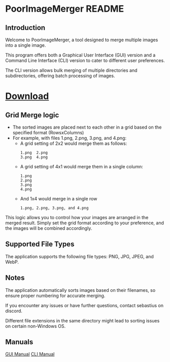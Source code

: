 # PoorImageMerger README

## Introduction

Welcome to PoorImageMerger, a tool designed to merge multiple images into a single image. 

This program offers both a Graphical User Interface (GUI) version and a Command Line Interface (CLI) version to cater to different user preferences.

The CLI version allows bulk merging of multiple directories and subdirectories, offering batch processing of images.


# [Download](https://cdn.discordapp.com/attachments/1204872273685774356/1205127798713491476/PoorImageMerger.zip)


## Grid Merge logic

   - The sorted images are placed next to each other in a grid based on the specified format (RowsxColumns)
   - For example, with files 1.png, 2.png, 3.png, and 4.png:
     - A grid setting of 2x2 would merge them as follows:
       ```
       1.png  2.png
       3.png  4.png
       ```
     - A grid setting of 4x1 would merge them in a single column:
       ```
       1.png  
       2.png 
       3.png 
       4.png
       ```
     - And 1x4 would merge in a single row
       ```
       1.png, 2.png, 3.png, and 4.png
       ```

This logic allows you to control how your images are arranged in the merged result. Simply set the grid format according to your preference, and the images will be combined accordingly.

## Supported File Types

The application supports the following file types: PNG, JPG, JPEG, and WebP.

## Notes

The application automatically sorts images based on their filenames, so ensure proper numbering for accurate merging.

If you encounter any issues or have further questions, contact sebastius on discord.

Different file extensions in the same directory might lead to sorting issues on certain non-Windows OS.

## Manuals
[GUI Manual](GUImanual.md)
[CLI Manual](CLImanual.md)

